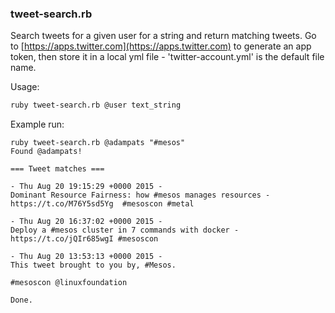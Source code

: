 ### tweet-search.rb

Search tweets for a given user for a string and return matching tweets.
Go to [https://apps.twitter.com](https://apps.twitter.com) to generate an app token, then store it in a local yml file - 'twitter-account.yml' is the default file name.

Usage:
```bash
ruby tweet-search.rb @user text_string
```

Example run:
```
ruby tweet-search.rb @adampats "#mesos"
Found @adampats!

=== Tweet matches ===

- Thu Aug 20 19:15:29 +0000 2015 -
Dominant Resource Fairness: how #mesos manages resources - https://t.co/M76Y5sd5Yg  #mesoscon #metal

- Thu Aug 20 16:37:02 +0000 2015 -
Deploy a #mesos cluster in 7 commands with docker - https://t.co/jQIr685wgI #mesoscon

- Thu Aug 20 13:53:13 +0000 2015 -
This tweet brought to you by, #Mesos.

#mesoscon @linuxfoundation

Done.
```
